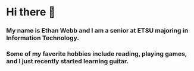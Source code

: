 # Hi there 👋

### My name is Ethan Webb and I am a senior at ETSU majoring in Information Technology. 
### Some of my favorite hobbies include reading, playing games, and I just recently started learning guitar.

<!--
**Ethan-W1/Ethan-W1** is a ✨ _special_ ✨ repository because its `README.md` (this file) appears on your GitHub profile.

Here are some ideas to get you started:

- 🔭 I’m currently working on ...
- 🌱 I’m currently learning ...
- 👯 I’m looking to collaborate on ...
- 🤔 I’m looking for help with ...
- 💬 Ask me about ...
- 📫 How to reach me: ...
- 😄 Pronouns: ...
- ⚡ Fun fact: ...
-->
